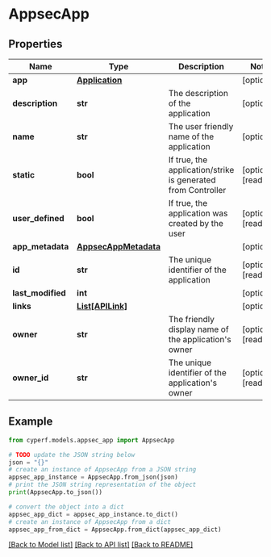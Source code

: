 # AppsecApp


## Properties

Name | Type | Description | Notes
------------ | ------------- | ------------- | -------------
**app** | [**Application**](Application.md) |  | [optional] 
**description** | **str** | The description of the application | [optional] 
**name** | **str** | The user friendly name of the application | [optional] 
**static** | **bool** | If true, the application/strike is generated from Controller | [optional] [readonly] 
**user_defined** | **bool** | If true, the application was created by the user | [optional] [readonly] 
**app_metadata** | [**AppsecAppMetadata**](AppsecAppMetadata.md) |  | [optional] 
**id** | **str** | The unique identifier of the application | [optional] [readonly] 
**last_modified** | **int** |  | [optional] 
**links** | [**List[APILink]**](APILink.md) |  | [optional] 
**owner** | **str** | The friendly display name of the application&#39;s owner | [optional] [readonly] 
**owner_id** | **str** | The unique identifier of the application&#39;s owner | [optional] [readonly] 

## Example

```python
from cyperf.models.appsec_app import AppsecApp

# TODO update the JSON string below
json = "{}"
# create an instance of AppsecApp from a JSON string
appsec_app_instance = AppsecApp.from_json(json)
# print the JSON string representation of the object
print(AppsecApp.to_json())

# convert the object into a dict
appsec_app_dict = appsec_app_instance.to_dict()
# create an instance of AppsecApp from a dict
appsec_app_from_dict = AppsecApp.from_dict(appsec_app_dict)
```
[[Back to Model list]](../README.md#documentation-for-models) [[Back to API list]](../README.md#documentation-for-api-endpoints) [[Back to README]](../README.md)


